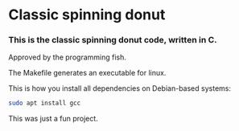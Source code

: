 # Classic spinning donut

### This is the classic spinning donut code, written in C.

Approved by the programming fish.

The Makefile generates an executable for linux.

This is how you install all dependencies on Debian-based systems:

```bash
sudo apt install gcc
```

This was just a fun project.